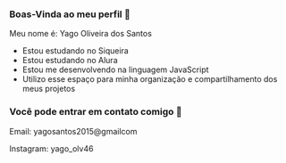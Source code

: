 ### Boas-Vinda ao meu perfil 🐐

Meu nome é: Yago Oliveira dos Santos

- Estou estudando no Siqueira
- Estou estudando no Alura
- Estou me desenvolvendo na linguagem JavaScript
- Utilizo esse espaço para minha organização e compartilhamento dos meus projetos
  
### Você pode entrar em contato comigo 📧

Email: yagosantos2015@gmailcom

Instagram: yago_olv46
